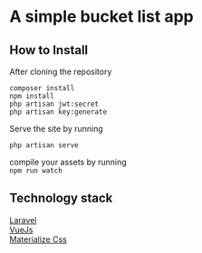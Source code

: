 # A simple bucket list app

## How to Install  

After cloning the repository   


`composer install`   
`npm install`   
`php artisan jwt:secret`   
`php artisan key:generate`

Serve the site by running

`php artisan serve`

compile your assets by running   
`npm run watch`


## Technology stack

[Laravel](https://laravel.com)   
[VueJs](https://vuejs.org)   
[Materialize Css](https//materializecss.com)


